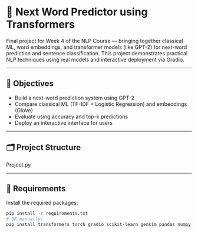 # 🧠 Next Word Predictor using Transformers

Final project for Week 4 of the NLP Course — bringing together classical ML, word embeddings, and transformer models (like GPT-2) for next-word prediction and sentence classification. This project demonstrates practical NLP techniques using real models and interactive deployment via Gradio.

---

## 📌 Objectives

- Build a next-word prediction system using GPT-2
- Compare classical ML (TF-IDF + Logistic Regression) and embeddings (GloVe)
- Evaluate using accuracy and top-k predictions
- Deploy an interactive interface for users

---

## 🗂️ Project Structure

Project.py


---

## 🔧 Requirements

Install the required packages:

```bash
pip install -r requirements.txt
# OR manually:
pip install transformers torch gradio scikit-learn gensim pandas numpy nltk
